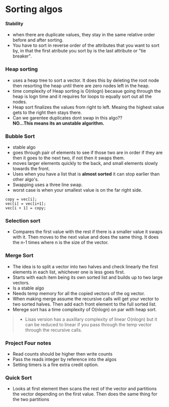 # Sorting algos

#### Stability 
* when there are duplicate values, they stay in the same relative order before and after sorting.
* You have to sort in reverse order of the attributes that you want to sort by, in that the first atribute you sort by is the last attribute or "tie breaker".

### Heap sorting
* uses a heap tree to sort a vector. It does this by deleting the root node then resorting the heap until there are zero nodes left in the heap.
* time complexity of Heap sorting is O(nlogn) becasue going through the heap is logn time and it requires for loops to equally sort out all the nodes.
* Heap sort finalizes the values from right to left. Meaing the highest value gets to the right then stays there. 
* Can we garentee duplicates dont swap in this algo?? <br>
__NO...This means its an unstable algorithm.__

### Bubble Sort
* stable algo
* goes through pair of elements to see if those two are in order if they are then it goes to the next two, if not then it swaps them. 
* moves larger elements quickly to the back, and small elements slowly towards the front.
* Uses when you have a list that is __almost sorted__ it can stop earlier than other algo's.
* Swapping uses a three line swap.
* worst case is when your smallest value is on the far right side. 
~~~
copy = vec[i];
vec[i] = vec[i+1];
vec[i + 1] = copy;
~~~

### Selection sort
* Compares the first value with the rest if there is a smaller value it swaps with it. Then moves to the next value and does the same thing. It does the n-1 times where n is the size of the vector. 

### Merge Sort
* The idea is to split a vector into two halves and check linearly the first elements in each list, whichever one is less goes first.
* Starts with each item being its own sorted list and builds up to two large vectors.
* Is a stable algo
* Needs temp memory for all the copied vectors of the og vector.
* When making merge assume the recursive calls will get your vector to two sorted halves. Then add each front element to the full sorted list.
* Merege sort has a time complexity of O(nlogn) on par with heap sort.
>* Lisas version has a auxillary complexity of linear O(nlogn) but it can be reduced to linear if you pass through the temp vector through the recursive calls.

### Project Four notes
* Read counts should be higher then write counts
* Pass the reads integer by reference into the algos
* Setting timers is a fire extra credit option.

### Quick Sort
* Looks at first element then scans the rest of the vector and partitions the vector depending on the first value. Then does the same thing for the two partitions
  
